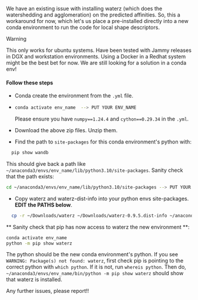 We have an existing issue with installing waterz (which does the watershedding and agglomeration) on the predicted affinities.
So, this a workaround for now, which let's us place a pre-installed directly into a new conda environment to run the code for local shape descriptors.

>[!WARNING]
>This only works for ubuntu systems. Have been tested with Jammy releases in DGX and workstation environments.
>Using a Docker in a Redhat system might be the best bet for now. We are still looking for a solution in a conda env!

#### Follow these steps
- Conda create the environment from the `.yml` file.
- ```bash 
  conda activate env_name  --> PUT YOUR ENV_NAME
  ```
  Please ensure you have `numpy==1.24.4` and `cython==0.29.34` in the `.yml`.
  
- Download the above zip files. Unzip them.
- Find the path to `site-packages` for this conda environment's python with:
```bash 
  pip show wandb
  ``` 
  This should give back a path like ` ~/anaconda3/envs/env_name/lib/python3.10/site-packages`.
  Sanity check that the path exists: 
  ```bash
  cd ~/anaconda3/envs/env_name/lib/python3.10/site-packages --> PUT YOUR PATH
  ```
- Copy  waterz and waterz-dist-info into your python envs site-packages. <br>
 **EDIT the PATHS below**.
```bash
  cp -r ~/Downloads/waterz ~/Downloads/waterz-0.9.5.dist-info ~/anaconda3/envs/env_name/lib/python3.10/site-packages
```

**  Sanity check that pip has now access to waterz the new environment **:
```bash
conda activate env_name
python -m pip show waterz
```

The python should be the new conda environment's python. If you see `WARNING: Package(s) not found: waterz`, first check pip is pointing to the
correct python with `which python`. If it is not, run `whereis python`.
Then do, `~/anaconda3/envs/env_name/bin/python -m pip show waterz` should show that waterz is installed.

Any further issues, please report!!



